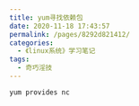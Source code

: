 ```yaml
---
title: yum寻找依赖包
date: 2020-11-18 17:43:57
permalink: /pages/8292d821412/
categories:
  - 《linux系统》学习笔记
tags:
  - 奇巧淫技
---
```


```sh
yum provides nc
```

